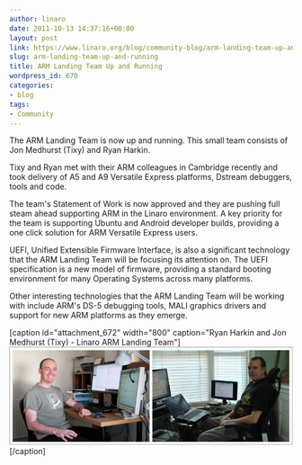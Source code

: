 ```yaml
---
author: linaro
date: 2011-10-13 14:37:16+00:00
layout: post
link: https://www.linaro.org/blog/community-blog/arm-landing-team-up-and-running/
slug: arm-landing-team-up-and-running
title: ARM Landing Team Up and Running
wordpress_id: 670
categories:
- blog
tags:
- Community
---
```


The ARM Landing Team is now up and running.  This small team consists of Jon Medhurst (Tixy) and Ryan Harkin.

Tixy and Ryan met with their ARM colleagues in Cambridge recently and took delivery of A5 and A9 Versatile Express platforms, Dstream debuggers, tools and code.

The team's Statement of Work is now approved and they are pushing full steam ahead supporting ARM in the Linaro environment. A key priority for the team is supporting Ubuntu and Android developer builds, providing a one click solution for ARM Versatile Express users.

UEFI, Unified Extensible Firmware Interface, is also a significant technology that the ARM Landing Team will be focusing its attention on.  The UEFI specification is a new model of firmware, providing a standard booting environment for many Operating Systems across many platforms.

Other interesting technologies that the ARM Landing Team will be working with include ARM's DS-5 debugging tools, MALI graphics drivers and support for new ARM platforms as they emerge.

[caption id="attachment_672" width="800" caption="Ryan Harkin and Jon Medhurst (Tixy) - Linaro ARM Landing Team"][![Linaro ARM Landing Team](/assets/blog/tixy-ryan-2-1.jpg)](/assets/blog/tixy-ryan-2-1.jpg)[/caption]
